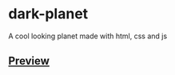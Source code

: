 # dark-planet
A cool looking planet made with html, css and js

## [Preview](https://planet.pawpatrol.dev)
